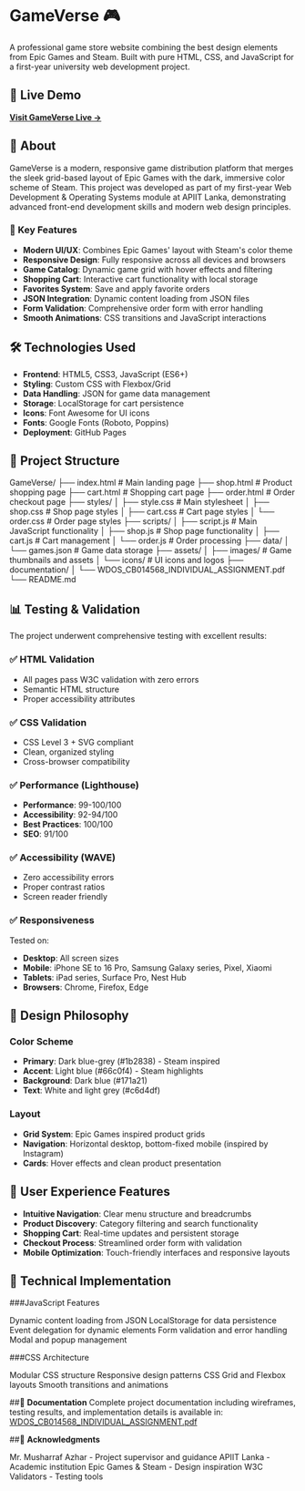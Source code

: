 # GameVerse 🎮

A professional game store website combining the best design elements from Epic Games and Steam. Built with pure HTML, CSS, and JavaScript for a first-year university web development project.

## 🌟 Live Demo

[**Visit GameVerse Live →**](https://sanda1113.github.io/GameVerse)

## 📖 About

GameVerse is a modern, responsive game distribution platform that merges the sleek grid-based layout of Epic Games with the dark, immersive color scheme of Steam. This project was developed as part of my first-year Web Development & Operating Systems module at APIIT Lanka, demonstrating advanced front-end development skills and modern web design principles.

### 🎯 Key Features

- **Modern UI/UX**: Combines Epic Games' layout with Steam's color theme
- **Responsive Design**: Fully responsive across all devices and browsers
- **Game Catalog**: Dynamic game grid with hover effects and filtering
- **Shopping Cart**: Interactive cart functionality with local storage
- **Favorites System**: Save and apply favorite orders
- **JSON Integration**: Dynamic content loading from JSON files
- **Form Validation**: Comprehensive order form with error handling
- **Smooth Animations**: CSS transitions and JavaScript interactions

## 🛠️ Technologies Used

- **Frontend**: HTML5, CSS3, JavaScript (ES6+)
- **Styling**: Custom CSS with Flexbox/Grid
- **Data Handling**: JSON for game data management
- **Storage**: LocalStorage for cart persistence
- **Icons**: Font Awesome for UI icons
- **Fonts**: Google Fonts (Roboto, Poppins)
- **Deployment**: GitHub Pages

## 🚀 Project Structure

GameVerse/
├── index.html # Main landing page
├── shop.html # Product shopping page
├── cart.html # Shopping cart page
├── order.html # Order checkout page
├── styles/
│ ├── style.css # Main stylesheet
│ ├── shop.css # Shop page styles
│ ├── cart.css # Cart page styles
│ └── order.css # Order page styles
├── scripts/
│ ├── script.js # Main JavaScript functionality
│ ├── shop.js # Shop page functionality
│ ├── cart.js # Cart management
│ └── order.js # Order processing
├── data/
│ └── games.json # Game data storage
├── assets/
│ ├── images/ # Game thumbnails and assets
│ └── icons/ # UI icons and logos
├── documentation/
│ └── WDOS_CB014568_INDIVIDUAL_ASSIGNMENT.pdf
└── README.md

## 📊 Testing & Validation

The project underwent comprehensive testing with excellent results:

### ✅ HTML Validation
- All pages pass W3C validation with zero errors
- Semantic HTML structure
- Proper accessibility attributes

### ✅ CSS Validation
- CSS Level 3 + SVG compliant
- Clean, organized styling
- Cross-browser compatibility

### ✅ Performance (Lighthouse)
- **Performance**: 99-100/100
- **Accessibility**: 92-94/100  
- **Best Practices**: 100/100
- **SEO**: 91/100

### ✅ Accessibility (WAVE)
- Zero accessibility errors
- Proper contrast ratios
- Screen reader friendly

### ✅ Responsiveness
Tested on:
- **Desktop**: All screen sizes
- **Mobile**: iPhone SE to 16 Pro, Samsung Galaxy series, Pixel, Xiaomi
- **Tablets**: iPad series, Surface Pro, Nest Hub
- **Browsers**: Chrome, Firefox, Edge

## 🎨 Design Philosophy

### Color Scheme
- **Primary**: Dark blue-grey (#1b2838) - Steam inspired
- **Accent**: Light blue (#66c0f4) - Steam highlights
- **Background**: Dark blue (#171a21)
- **Text**: White and light grey (#c6d4df)

### Layout
- **Grid System**: Epic Games inspired product grids
- **Navigation**: Horizontal desktop, bottom-fixed mobile (inspired by Instagram)
- **Cards**: Hover effects and clean product presentation

## 🎯 User Experience Features

- **Intuitive Navigation**: Clear menu structure and breadcrumbs
- **Product Discovery**: Category filtering and search functionality
- **Shopping Cart**: Real-time updates and persistent storage
- **Checkout Process**: Streamlined order form with validation
- **Mobile Optimization**: Touch-friendly interfaces and responsive layouts

## 🔧 **Technical Implementation**

###JavaScript Features

Dynamic content loading from JSON
LocalStorage for data persistence
Event delegation for dynamic elements
Form validation and error handling
Modal and popup management

###CSS Architecture

Modular CSS structure
Responsive design patterns
CSS Grid and Flexbox layouts
Smooth transitions and animations

##📄 **Documentation**
Complete project documentation including wireframes, testing results, and implementation details is available in: 
[WDOS_CB014568_INDIVIDUAL_ASSIGNMENT.pdf](https://github.com/user-attachments/files/23141272/WDOS_CB014568_INDIVIDUAL_ASSIGNMENT.pdf)

##🙏 **Acknowledgments**

Mr. Musharraf Azhar - Project supervisor and guidance
APIIT Lanka - Academic institution
Epic Games & Steam - Design inspiration
W3C Validators - Testing tools
